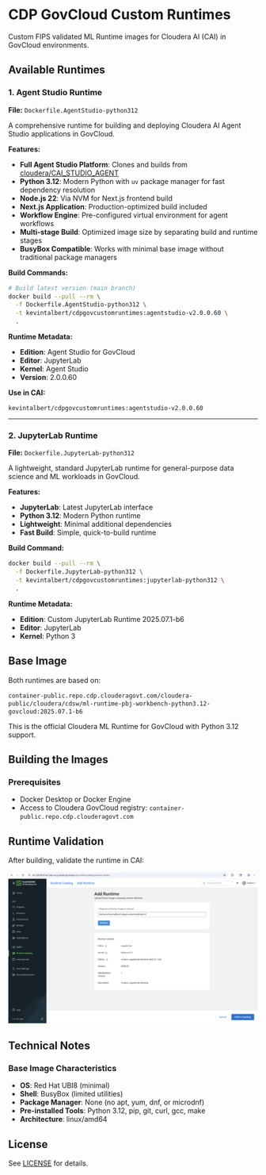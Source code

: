 # CDP GovCloud Custom Runtimes

Custom FIPS validated ML Runtime images for Cloudera AI (CAI) in GovCloud environments.

## Available Runtimes

### 1. Agent Studio Runtime
**File:** `Dockerfile.AgentStudio-python312`

A comprehensive runtime for building and deploying Cloudera AI Agent Studio applications in GovCloud.

**Features:**
- **Full Agent Studio Platform**: Clones and builds from [cloudera/CAI_STUDIO_AGENT](https://github.com/cloudera/CAI_STUDIO_AGENT)
- **Python 3.12**: Modern Python with `uv` package manager for fast dependency resolution
- **Node.js 22**: Via NVM for Next.js frontend build
- **Next.js Application**: Production-optimized build included
- **Workflow Engine**: Pre-configured virtual environment for agent workflows
- **Multi-stage Build**: Optimized image size by separating build and runtime stages
- **BusyBox Compatible**: Works with minimal base image without traditional package managers

**Build Commands:**
```bash
# Build latest version (main branch)
docker build --pull --rm \
  -f Dockerfile.AgentStudio-python312 \
  -t kevintalbert/cdpgovcustomruntimes:agentstudio-v2.0.0.60 \
  .
```

**Runtime Metadata:**
- **Edition**: Agent Studio for GovCloud
- **Editor**: JupyterLab
- **Kernel**: Agent Studio
- **Version**: 2.0.0.60

**Use in CAI:**
```
kevintalbert/cdpgovcustomruntimes:agentstudio-v2.0.0.60
```

---

### 2. JupyterLab Runtime
**File:** `Dockerfile.JupyterLab-python312`

A lightweight, standard JupyterLab runtime for general-purpose data science and ML workloads in GovCloud.

**Features:**
- **JupyterLab**: Latest JupyterLab interface
- **Python 3.12**: Modern Python runtime
- **Lightweight**: Minimal additional dependencies
- **Fast Build**: Simple, quick-to-build runtime

**Build Command:**
```bash
docker build --pull --rm \
  -f Dockerfile.JupyterLab-python312 \
  -t kevintalbert/cdpgovcustomruntimes:jupyterlab-python312 \
  .
```

**Runtime Metadata:**
- **Edition**: Custom JupyterLab Runtime 2025.07.1-b6
- **Editor**: JupyterLab
- **Kernel**: Python 3

## Base Image

Both runtimes are based on:
```
container-public.repo.cdp.clouderagovt.com/cloudera-public/cloudera/cdsw/ml-runtime-pbj-workbench-python3.12-govcloud:2025.07.1-b6
```

This is the official Cloudera ML Runtime for GovCloud with Python 3.12 support.

## Building the Images

### Prerequisites
- Docker Desktop or Docker Engine
- Access to Cloudera GovCloud registry: `container-public.repo.cdp.clouderagovt.com`


## Runtime Validation

After building, validate the runtime in CAI:

![Runtime Validation](validate-runtime.png)

## Technical Notes

### Base Image Characteristics
- **OS**: Red Hat UBI8 (minimal)
- **Shell**: BusyBox (limited utilities)
- **Package Manager**: None (no apt, yum, dnf, or microdnf)
- **Pre-installed Tools**: Python 3.12, pip, git, curl, gcc, make
- **Architecture**: linux/amd64





## License

See [LICENSE](LICENSE) for details.

